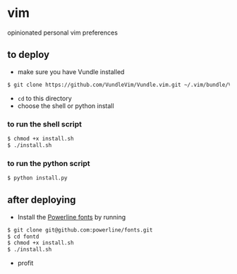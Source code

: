 # vim
opinionated personal vim preferences

## to deploy
- make sure you have Vundle installed
```bash
$ git clone https://github.com/VundleVim/Vundle.vim.git ~/.vim/bundle/Vundle.vim
```
- `cd` to this directory
- choose the shell or python install

### to run the shell script
```bash
$ chmod +x install.sh
$ ./install.sh
```

### to run the python script
```bash
$ python install.py
```

## after deploying
- Install the [Powerline fonts][1] by running
```bash
$ git clone git@github.com:powerline/fonts.git
$ cd fontd
$ chmod +x install.sh
$ ./install.sh
```
- profit

[1]: https://powerline.readthedocs.io/en/master/installation/osx.html#vim-installation
